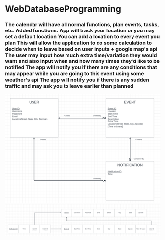 # WebDatabaseProgramming
### The calendar will have all normal functions, plan events, tasks, etc. Added functions: App will track your location or you may set a default location You can add a location to every event you plan This will allow the application to do some calculation to decide when to leave based on user inputs + google map's api The user may input how much extra time/variation they would want and also input when and how many times they'd like to be notified The app will notify you if there are any conditions that may appear while you are going to this event using some weather's api The app will notify you if there is any sudden traffic and may ask you to leave earlier than planned
![ERD](images/ERD.png)
![Relations](images/Relationships.png)
